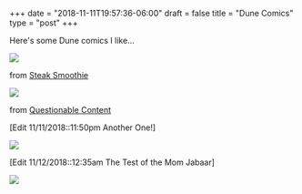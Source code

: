 +++
date = "2018-11-11T19:57:36-06:00"
draft = false
title = "Dune Comics"
type = "post"
+++

Here's some Dune comics I like...

[![](/uploads/donkey_summons_sand_worm.jpg)](https://web.archive.org/web/20171126044523/http://www.steaksmoothie.com/?comic=dunkey)

from [Steak Smoothie](https://steaksmoothie.com)

[![](/uploads/dune-meme.jpg)](https://questionablecontent.net/view.php?comic=59)

from [Questionable Content](https://questionablecontent.net)

[Edit 11/11/2018::11:50pm Another One!]

[![](/uploads/dune-comic-2.png)](https://questionablecontent.net/view.php?comic=351)

[Edit 11/12/2018::12:35am The Test of the Mom Jabaar]

[![](/uploads/the-test-of-the-mom-jabaar.png)](https://questionablecontent.net/view.php?comic=461)

